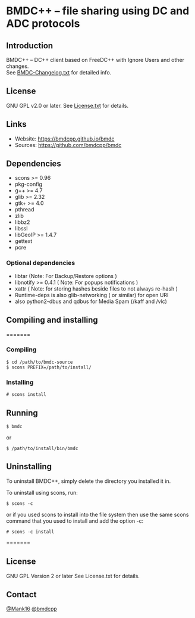 # BMDC++ &ndash; file sharing using DC and ADC protocols

## Introduction

BMDC++ &ndash; DC++ client based on FreeDC++ with Ignore Users and other changes.<br/>
See [BMDC-Changelog.txt](https://github.com/bmdcpp/bmdc/blob/master/BMDC-Changelog.txt) for detailed info.

## License

GNU GPL v2.0 or later. See [License.txt](https://github.com/bmdcpp/bmdc/blob/master/License.txt) for details.

## Links

- Website: https://bmdcpp.github.io/bmdc
- Sources: https://github.com/bmdcpp/bmdc

## Dependencies

- scons >= 0.96
- pkg-config
- g++ >= 4.7
- glib >= 2.32
- gtk+ >= 4.0
- pthread
- zlib
- libbz2
- libssl
- libGeoIP >= 1.4.7
- gettext
- pcre

### Optional dependencies

- libtar (Note: For Backup/Restore options )
- libnotify >= 0.4.1 ( Note: For popups notifications )
- xattr ( Note: for storing hashes beside files to not always re-hash )
- Runtime-deps is also glib-networking ( or similar) for open URI
- also python2-dbus and qdbus for Media Spam (/kaff and /vlc)


## Compiling and installing
=======

### Compiling

```
$ cd /path/to/bmdc-source
$ scons PREFIX=/path/to/install/
```

### Installing

```
# scons install
```

## Running
```
$ bmdc
```

or

```
$ /path/to/install/bin/bmdc
```

## Uninstalling

To uninstall BMDC++, simply delete the directory you installed it in.

To uninstall using scons, run:

```
$ scons -c
```

or if you used scons to install into the file system then use the same scons command that you used to install and add the option -c:

```
# scons -c install
```

=======

## License

GNU GPL Version 2 or later
See License.txt for details.

## Contact
[@Mank16](https://www.github.com/Mank16)
[@bmdcpp](https://www.github.com/@bmdcpp)

